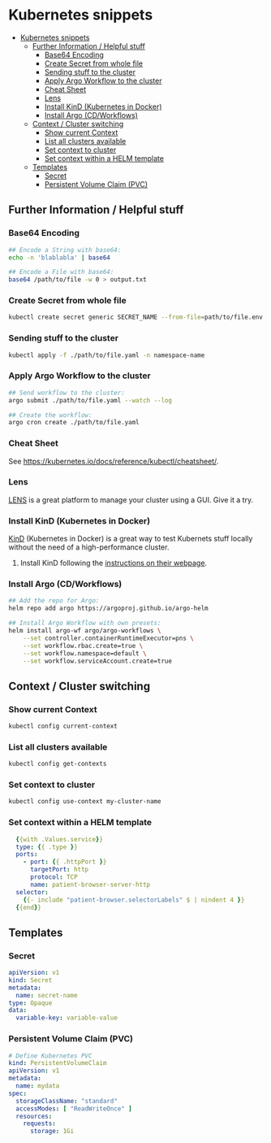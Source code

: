 # Kubernetes snippets

- [Kubernetes snippets](#kubernetes-snippets)
  - [Further Information / Helpful stuff](#further-information--helpful-stuff)
    - [Base64 Encoding](#base64-encoding)
    - [Create Secret from whole file](#create-secret-from-whole-file)
    - [Sending stuff to the cluster](#sending-stuff-to-the-cluster)
    - [Apply Argo Workflow to the cluster](#apply-argo-workflow-to-the-cluster)
    - [Cheat Sheet](#cheat-sheet)
    - [Lens](#lens)
    - [Install KinD (Kubernetes in Docker)](#install-kind-kubernetes-in-docker)
    - [Install Argo (CD/Workflows)](#install-argo-cdworkflows)
  - [Context / Cluster switching](#context--cluster-switching)
    - [Show current Context](#show-current-context)
    - [List all clusters available](#list-all-clusters-available)
    - [Set context to cluster](#set-context-to-cluster)
    - [Set context within a HELM template](#set-context-within-a-helm-template)
  - [Templates](#templates)
    - [Secret](#secret)
    - [Persistent Volume Claim (PVC)](#persistent-volume-claim-pvc)

## Further Information / Helpful stuff

### Base64 Encoding

```bash
## Encode a String with base64:
echo -n 'blablabla' | base64

## Encode a File with base64:
base64 /path/to/file -w 0 > output.txt
```

### Create Secret from whole file

```bash
kubectl create secret generic SECRET_NAME --from-file=path/to/file.env --dry-run=client -o yaml > mysecret.yaml
```

### Sending stuff to the cluster

```bash
kubectl apply -f ./path/to/file.yaml -n namespace-name
```

### Apply Argo Workflow to the cluster

```bash
## Send workflow to the cluster:
argo submit ./path/to/file.yaml --watch --log

## Create the workflow:
argo cron create ./path/to/file.yaml
```

### Cheat Sheet

See <https://kubernetes.io/docs/reference/kubectl/cheatsheet/>.

### Lens

[LENS](https://k8slens.dev/) is a great platform to manage your cluster using a GUI. Give it a try.

### Install KinD (Kubernetes in Docker)

[KinD](https://kind.sigs.k8s.io/) (Kubernetes in Docker) is a great way to test Kubernets stuff locally without the need of a high-performance cluster.

1. Install KinD following the [instructions on their webpage](https://kind.sigs.k8s.io/docs/user/quick-start/#installation).

### Install Argo (CD/Workflows)

```bash
## Add the repo for Argo:
helm repo add argo https://argoproj.github.io/argo-helm

## Install Argo Workflow with own presets:
helm install argo-wf argo/argo-workflows \
    --set controller.containerRuntimeExecutor=pns \
    --set workflow.rbac.create=true \
    --set workflow.namespace=default \
    --set workflow.serviceAccount.create=true
```

## Context / Cluster switching

### Show current Context

```bash
kubectl config current-context 
```

### List all clusters available

```bash
kubectl config get-contexts
```

### Set context to cluster

```bash
kubectl config use-context my-cluster-name
```

### Set context within a HELM template

```yaml
  {{with .Values.service}}
  type: {{ .type }}
  ports:
    - port: {{ .httpPort }}
      targetPort: http
      protocol: TCP
      name: patient-browser-server-http
  selector:
    {{- include "patient-browser.selectorLabels" $ | nindent 4 }}
  {{end}}
```

## Templates

### Secret

```yaml
apiVersion: v1
kind: Secret
metadata:
  name: secret-name
type: Opaque
data:
  variable-key: variable-value
```

### Persistent Volume Claim (PVC)

```yaml
# Define Kubernetes PVC
kind: PersistentVolumeClaim
apiVersion: v1
metadata:
  name: mydata
spec:
  storageClassName: "standard"
  accessModes: [ "ReadWriteOnce" ]
  resources:
    requests:
      storage: 1Gi
```
